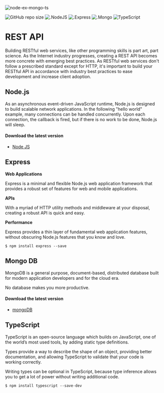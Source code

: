 <img src="https://i.ibb.co/ft1p8PB/New-Project.png" alt="node-ex-mongo-ts" border="0">

![GitHub repo size](https://img.shields.io/github/repo-size/hikmetkutuk/rest-api?color=red&style=for-the-badge)
![.NodeJS](https://img.shields.io/static/v1?label=node%20js&message=15.2&color=brightgreen&style=for-the-badge)
![.Express](https://img.shields.io/static/v1?label=express%20js&message=4.17.1&color=inactive&style=for-the-badge)
![.Mongo](https://img.shields.io/static/v1?label=mongo%20db&message=5.10.15&color=green&style=for-the-badge)
![TypeScript](https://img.shields.io/static/v1?label=typescript&message=4.1.2&color=blue&style=for-the-badge)

# REST API

Building RESTful web services, like other programming skills is part art, part science. 
As the Internet industry progresses, creating a REST API becomes more concrete with emerging best practices. 
As RESTful web services don't follow a prescribed standard except for HTTP, 
it's important to build your RESTful API in accordance with industry best practices to ease development and increase client adoption.

## Node.js

As an asynchronous event-driven JavaScript runtime, Node.js is designed to build scalable network applications. 
In the following "hello world" example, many connections can be handled concurrently. 
Upon each connection, the callback is fired, but if there is no work to be done, Node.js will sleep.

#### Download the latest version

* [Node JS](https://nodejs.org/en/download/)

## Express

**Web Applications**

Express is a minimal and flexible Node.js web application framework that provides a robust set of features for web and mobile applications.

**APIs**

With a myriad of HTTP utility methods and middleware at your disposal, creating a robust API is quick and easy.

**Performance**

Express provides a thin layer of fundamental web application features, without obscuring Node.js features that you know and love.

```
$ npm install express --save

```

## Mongo DB

MongoDB is a general purpose, document-based, distributed database built for modern application developers and for the cloud era.

No database makes you more productive.

#### Download the latest version
* [mongoDB](https://www.mongodb.com/try/download/community)

## TypeScript
TypeScript is an open-source language which builds on JavaScript, one of the world’s most used tools, by adding static type definitions.

Types provide a way to describe the shape of an object, providing better documentation, and allowing TypeScript to validate that your code is working correctly.

Writing types can be optional in TypeScript, because type inference allows you to get a lot of power without writing additional code.

```
$ npm install typescript --save-dev
```